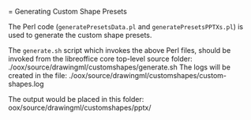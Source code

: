= Generating Custom Shape Presets

The Perl code (`generatePresetsData.pl` and `generatePresetsPPTXs.pl`) is used
to generate the custom shape presets.

The `generate.sh` script which invokes the above Perl files, should be invoked
from the libreoffice core top-level source folder:
    ./oox/source/drawingml/customshapes/generate.sh
The logs will be created in the file:
    ./oox/source/drawingml/customshapes/custom-shapes.log
    
The output would be placed in this folder:
    oox/source/drawingml/customshapes/pptx/

